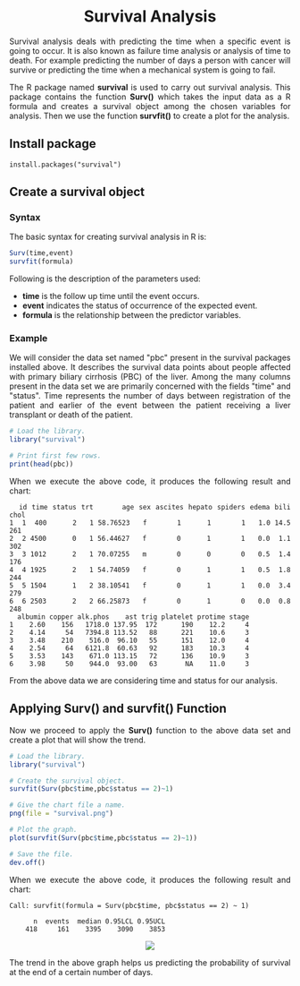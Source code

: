 <div align='justify'>

# <div align='center'>Survival Analysis</div>

Survival analysis deals with predicting the time when a specific event is going to occur. It is also known as failure time analysis or analysis of time to death. For example predicting the number of days a person with cancer will survive or predicting the time when a mechanical system is going to fail.

The R package named **survival** is used to carry out survival analysis. This package contains the function **Surv()** which takes the input data as a R formula and creates a survival object among the chosen variables for analysis. Then we use the function **survfit()** to create a plot for the analysis.

## Install package

```
install.packages("survival")
```

## Create a survival object

### Syntax

The basic syntax for creating survival analysis in R is:

```r
Surv(time,event)
survfit(formula)
```

Following is the description of the parameters used:

- **time** is the follow up time until the event occurs.
- **event** indicates the status of occurrence of the expected event.
- **formula** is the relationship between the predictor variables.

### Example

We will consider the data set named "pbc" present in the survival packages installed above. It describes the survival data points about people affected with primary biliary cirrhosis (PBC) of the liver. Among the many columns present in the data set we are primarily concerned with the fields "time" and "status". Time represents the number of days between registration of the patient and earlier of the event between the patient receiving a liver transplant or death of the patient.

```r
# Load the library.
library("survival")

# Print first few rows.
print(head(pbc))
```

When we execute the above code, it produces the following result and chart:

```
  id time status trt      age sex ascites hepato spiders edema bili chol
1  1  400      2   1 58.76523   f       1      1       1   1.0 14.5  261
2  2 4500      0   1 56.44627   f       0      1       1   0.0  1.1  302
3  3 1012      2   1 70.07255   m       0      0       0   0.5  1.4  176
4  4 1925      2   1 54.74059   f       0      1       1   0.5  1.8  244
5  5 1504      1   2 38.10541   f       0      1       1   0.0  3.4  279
6  6 2503      2   2 66.25873   f       0      1       0   0.0  0.8  248
  albumin copper alk.phos    ast trig platelet protime stage
1    2.60    156   1718.0 137.95  172      190    12.2     4
2    4.14     54   7394.8 113.52   88      221    10.6     3
3    3.48    210    516.0  96.10   55      151    12.0     4
4    2.54     64   6121.8  60.63   92      183    10.3     4
5    3.53    143    671.0 113.15   72      136    10.9     3
6    3.98     50    944.0  93.00   63       NA    11.0     3
```

From the above data we are considering time and status for our analysis.

## Applying Surv() and survfit() Function

Now we proceed to apply the **Surv()** function to the above data set and create a plot that will show the trend.

```r
# Load the library.
library("survival")

# Create the survival object. 
survfit(Surv(pbc$time,pbc$status == 2)~1)

# Give the chart file a name.
png(file = "survival.png")

# Plot the graph. 
plot(survfit(Surv(pbc$time,pbc$status == 2)~1))

# Save the file.
dev.off()
```

When we execute the above code, it produces the following result and chart:

```
Call: survfit(formula = Surv(pbc$time, pbc$status == 2) ~ 1)

      n  events  median 0.95LCL 0.95UCL 
    418     161    3395    3090    3853 
```

<div align='center'>
  <img src='https://www.tutorialspoint.com/r/images/survival.png'>
</div>

The trend in the above graph helps us predicting the probability of survival at the end of a certain number of days.

</div>
